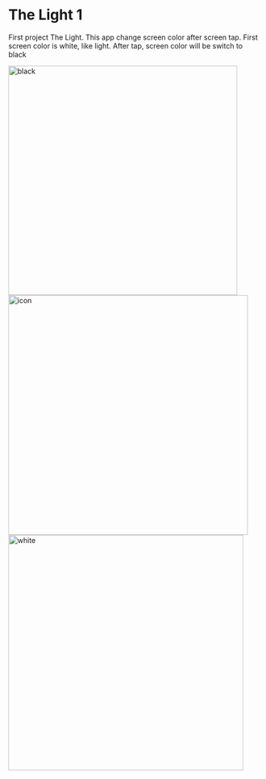 # The Light 1
First project The Light. This app change screen color after screen tap. First screen color is white, like light. After tap, screen color will be switch to black

<img width="454" alt="black" src="https://user-images.githubusercontent.com/75083443/107349763-e43ae300-6ac8-11eb-90cf-d1196b71b827.png">
<img width="475" alt="icon" src="https://user-images.githubusercontent.com/75083443/107349774-e7ce6a00-6ac8-11eb-8840-b0b7780cd685.png">
<img width="466" alt="white" src="https://user-images.githubusercontent.com/75083443/107349782-eac95a80-6ac8-11eb-941e-7486718ff41f.png">
